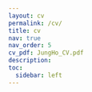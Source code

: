 ```yaml
---
layout: cv
permalink: /cv/
title: cv
nav: true
nav_order: 5
cv_pdf: JungHo_CV.pdf
description: 
toc:
  sidebar: left
---
```

